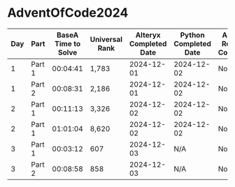 # AdventOfCode2024

| Day    | Part | BaseA Time to Solve | Universal Rank | Alteryx Completed Date | Python Completed Date | Alteryx Rework Complete | Python Rework Complete |
 ------- | ------- | ------- | ------- | ------- | ------- | ------- | ------- |
| 1 | Part 1 | 00:04:41 | 1,783 | 2024-12-01 | 2024-12-02 | No | No |
| 1 | Part 2 | 00:08:31 | 2,186 | 2024-12-01 | 2024-12-02 | No | No |
| 2 | Part 1 | 00:11:13 | 3,326 | 2024-12-02 | 2024-12-02 | No | No |
| 2 | Part 1 | 01:01:04 | 8,620 | 2024-12-02 | 2024-12-02 | No | No |
| 3 | Part 1 | 00:03:12 | 607 | 2024-12-03 | N/A | No | No |
| 3 | Part 2 | 00:08:58 | 858 | 2024-12-03 | N/A | No | No |